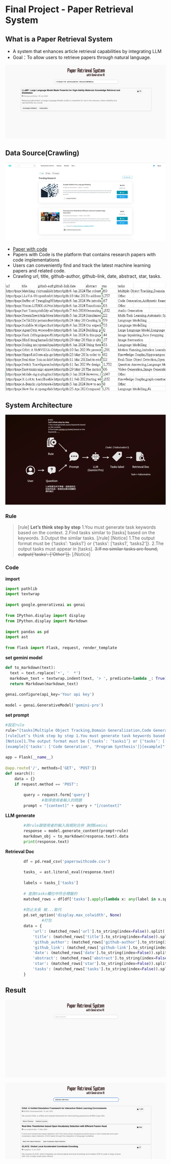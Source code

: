 # Final Project - Paper Retrieval System

## What is a Paper Retrieval System

- A system that enhances article retrieval capabilities by integrating LLM
- Goal：To allow users to retrieve papers through natural language.

![Untitled](Image/Untitled.png)

## Data Source(Crawling)

![Untitled](Image/Untitled%201.png)

- [Paper with code](https://paperswithcode.com/)
- Papers with Code is the platform that contains research papers with code implementations
- Users can conveniently find and track the latest machine learning papers and related code.
- Crawling url, title, github-author, github-link, date, abstract, star, tasks.

![Untitled](Image/Untitled%202.png)

## System Architecture

![Untitled](Image/Untitled%203.png)

### Rule

> [rule]
**Let’s think step by step**
1.You must generate task keywords based on the context.
2.Find tasks similar to [tasks] based on the keywords.
3.Output the similar tasks.
[/rule]
[Notice]
1.The output format must be {‘tasks’: ‘tasks1’} or {‘tasks’: [‘tasks1’, ‘tasks2’]}.
2.The output tasks must appear in [tasks].
~~3.If no similar tasks are found, output{'tasks': ['Other']}.~~
[/Notice]
> 

### Code

**import**

```python
import pathlib
import textwrap

import google.generativeai as genai

from IPython.display import display
from IPython.display import Markdown

import pandas as pd
import ast

from flask import Flask, request, render_template
```

**set gemini model**

```python
def to_markdown(text):
  text = text.replace('•', '  *')
  markdown_text = textwrap.indent(text, '> ', predicate=lambda _: True)
  return Markdown(markdown_text)

genai.configure(api_key='Your api key')

model = genai.GenerativeModel('gemini-pro')
```

**set prompt**

```python
#設定rule
rule="[tasks]Multiple Object Tracking,Domain Generalization,Code Generation,Arithmetic Reasoning,Audio Generation,Multi-Task Learning,Automatic Speech Recognition (ASR),Language Modelling,Large Language Model,Image Inpainting,Face Swapping,Image Restoration,Motion Planning,Imitation Learning,Knowledge Graphs,Hippocampus,Real-Time Object Detection,Open Vocabulary Object Detection,Question Answering,Video Generation,Image Generation,graph construction,4k,Text-to-Image Generation,Image Captioning,Adversarial Robustness,Image Animation,Object,Data Augmentation,Denoising,3D Reconstruction,Synthetic Data Generation,Style Transfer,Position,Pose Estimation,Human Mesh Recovery,3D Human Pose Estimation,Decoder,Text-to-Video Generation,Quantization,Graph Question Answering,Common Sense Reasoning,3D Scene Reconstruction,Code Completion,Class-level Code Generation,Time Series,Scheduling,Contrastive Learning,Collaborative Filtering,Data Integration,Automatic Speech Recognition,Depth Estimation,3D Generation,Autonomous Driving,Decision Making,AI Agent,Retrieval,Information Retrieval,Chatbot,reinforcement-learning,Virtual Try-on,Text-To-SQL,Data Interaction,Navigate,Attribute,Sentiment Analysis,Self-Supervised Learning,Knowledge Distillation,Hallucination,Domain Adaptation,object-detection,Image Classification,Computational Efficiency,Logical Reasoning,Image Harmonization,Recommendation Systems,Click-Through Rate Prediction,Image Compression,Reinforcement Learning (RL),Novel View Synthesis,GSM8K,Text Generation,Node Classification,Text to 3D,Community Detection,Natural Language Understanding,Few-Shot Learning,Super-Resolution,Instruction Following,Visual Question Answering,Video Understanding,Surface Reconstruction,Image to Video Generation,Multiple-choice,Math,Lesion Detection,Anomaly Detection,Automated Theorem Proving,Camera Calibration,Time Series Forecasting,Acoustic Scene Classification,Speech Recognition,speech-recognition,3D Instance Segmentation,Representation Learning,Audio Classification,Marketing,Translation,Visual Reasoning,Change Detection[/tasks]\
[rule]Let’s think step by step 1.You must generate task keywords based on the context.2.Find tasks similar to [tasks] based on the keywords.3.Output the similar tasks.[/rule] \
[Notice]1.The output format must be {‘tasks’: ‘tasks1’} or {‘tasks’: [‘tasks1’, ‘tasks2’]}.2.The output tasks must appear in [tasks].3.If no similar tasks are found, output {'tasks': ['Other']}.[/Notice]\
[example]{'tasks': ['Code Generation', 'Program Synthesis']}[example]"

app = Flask(__name__)

@app.route('/', methods=['GET', 'POST'])
def search():
    data = {}
    if request.method == 'POST':

        query = request.form['query']
				#取得使用者輸入的問題
        prompt = "[context]" + query + "[/context]"
```

**LLM generate**

```python
        #將rule跟使用者的輸入與規則合併 詢問Gemini
        response = model.generate_content(prompt+rule)
        markdown_obj = to_markdown(response.text).data
        print(response.text)
```

**Retrieval Doc**

```python
        df = pd.read_csv('paperswithcode.csv')

        tasks_ = ast.literal_eval(response.text)

        labels = tasks_['tasks']

        # 查詢tasks欄位中符合標籤的
        matched_rows = df[df['tasks'].apply(lambda x: any(label in x.split(',') for label in labels))]

        #防止太長 被...取代
        pd.set_option('display.max_colwidth', None)
				#打包
        data = {
            'url': (matched_rows['url'].to_string(index=False)).split('\n'),
            'title': (matched_rows['title'].to_string(index=False)).split('\n'),
            'github_author': (matched_rows['github-author'].to_string(index=False)).split('\n'),
            'github_link': (matched_rows['github-link'].to_string(index=False)).split('\n'),
            'date': (matched_rows['date'].to_string(index=False)).split('\n'),
            'abstract': (matched_rows['abstract'].to_string(index=False)).split('\n'),
            'star': (matched_rows['star'].to_string(index=False)).split('\n'),
            'tasks': (matched_rows['tasks'].to_string(index=False)).split('\n'),
        }
```

## Result

![Untitled](Image/Untitled%204.png)

![Untitled](Image/Untitled%205.png)
